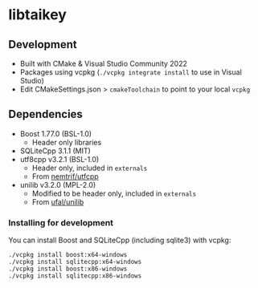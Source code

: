 # libtaikey

## Development

- Built with CMake & Visual Studio Community 2022
- Packages using vcpkg (`./vcpkg integrate install` to use in Visual Studio)
- Edit CMakeSettings.json > `cmakeToolchain` to point to your local `vcpkg`

## Dependencies

- Boost 1.77.0 (BSL-1.0)
    - Header only libraries
- SQLiteCpp 3.1.1 (MIT)
- utf8cpp v3.2.1 (BSL-1.0)
    - Header only, included in `externals`
    - From [nemtrif/utfcpp](https://github.com/nemtrif/utfcpp)
- unilib v3.2.0 (MPL-2.0)
    - Modified to be header only, included in `externals`
    - From [ufal/unilib](https://github.com/ufal/unilib)

### Installing for development

You can install Boost and SQLiteCpp (including sqlite3) with vcpkg:

```
./vcpkg install boost:x64-windows
./vcpkg install sqlitecpp:x64-windows
./vcpkg install boost:x86-windows
./vcpkg install sqlitecpp:x86-windows
```
